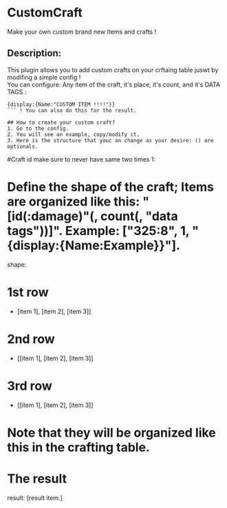 # CustomCraft
Make your own custom brand new Items and crafts !

## Description:
This plugin allows you to add custom crafts on your crftaing table juswt by modifing a simple config !		
You can configure: Any item of the craft, it's place, it's count, and it's DATA TAGS : 			
```
{display:{Name:"CUSTOM ITEM !!!!"}}
``` ! You can also do this for the result.

## How to create your custom craft?
1. Go to the config.
2. You will see an example, copy/modify it.
3. Here is the structure that youc an change as your desire: () are optionals.
```
#Craft id make sure to never have same two times
1:
  # Define the shape of the craft; Items are organized like this: "[id(:damage)"(, count(, "data tags"))]". Example: ["325:8", 1, "{display:{Name:Example}}"].
  shape:
# 1st row
  - [item 1], [item 2], [item 3]]
# 2nd row
  - [[item 1], [item 2], [item 3]]
# 3rd row
  - [[item 1], [item 2], [item 3]]
# Note that they will be organized like this in the crafting table.
# The result
  result: [result item.]
```